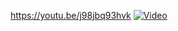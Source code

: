 https://youtu.be/j98jbq93hvk
[![Video](https://i.gyazo.com/4d85ded0ac35d594aacf7a93c5b511d7.jpg)](https://youtu.be/j98jbq93hvk)
